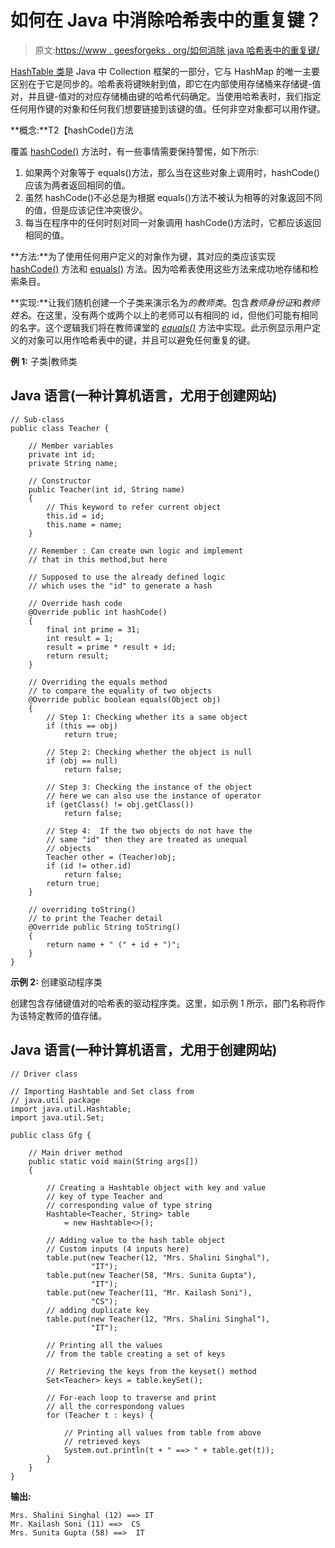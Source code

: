 # 如何在 Java 中消除哈希表中的重复键？

> 原文:[https://www . geesforgeks . org/如何消除 java 哈希表中的重复键/](https://www.geeksforgeeks.org/how-to-eliminate-duplicate-keys-in-hashtable-in-java/)

[HashTable 类](https://www.geeksforgeeks.org/hashtable-in-java/)是 Java 中 Collection 框架的一部分，它与 HashMap 的唯一主要区别在于它是同步的。哈希表将键映射到值，即它在内部使用存储桶来存储键-值对，并且键-值对的对应存储桶由键的哈希代码确定。当使用哈希表时，我们指定任何用作键的对象和任何我们想要链接到该键的值。任何非空对象都可以用作键。

**概念:**T2【hashCode()方法

覆盖 [hashCode()](https://www.geeksforgeeks.org/equals-hashcode-methods-java/) 方法时，有一些事情需要保持警惕，如下所示:

1.  如果两个对象等于 equals()方法，那么当在这些对象上调用时，hashCode()应该为两者返回相同的值。
2.  虽然 hashCode()不必总是为根据 equals()方法不被认为相等的对象返回不同的值，但是应该记住冲突很少。
3.  每当在程序中的任何时刻对同一对象调用 hashCode()方法时，它都应该返回相同的值。

**方法:**为了使用任何用户定义的对象作为键，其对应的类应该实现 [hashCode()](https://www.geeksforgeeks.org/equals-hashcode-methods-java/) 方法和 [equals()](https://www.geeksforgeeks.org/overriding-equals-method-in-java/) 方法。因为哈希表使用这些方法来成功地存储和检索条目。

**实现:**让我们随机创建一个子类来演示名为*的教师类*。包含*教师身份证*和*教师姓名*。在这里，没有两个或两个以上的老师可以有相同的 id，但他们可能有相同的名字。这个逻辑我们将在教师课堂的 [*equals()*](https://www.geeksforgeeks.org/overriding-equals-method-in-java/) 方法中实现。此示例显示用户定义的对象可以用作哈希表中的键，并且可以避免任何重复的键。

**例 1:** 子类|教师类

## Java 语言(一种计算机语言，尤用于创建网站)

```
// Sub-class
public class Teacher {

    // Member variables
    private int id;
    private String name;

    // Constructor
    public Teacher(int id, String name)
    {
        // This keyword to refer current object
        this.id = id;
        this.name = name;
    }

    // Remember : Can create own logic and implement
    // that in this method,but here

    // Supposed to use the already defined logic
    // which uses the "id" to generate a hash

    // Override hash code
    @Override public int hashCode()
    {
        final int prime = 31;
        int result = 1;
        result = prime * result + id;
        return result;
    }

    // Overriding the equals method
    // to compare the equality of two objects
    @Override public boolean equals(Object obj)
    {
        // Step 1: Checking whether its a same object
        if (this == obj)
            return true;

        // Step 2: Checking whether the object is null
        if (obj == null)
            return false;

        // Step 3: Checking the instance of the object
        // here we can also use the instance of operator
        if (getClass() != obj.getClass())
            return false;

        // Step 4:  If the two objects do not have the
        // same "id" then they are treated as unequal
        // objects
        Teacher other = (Teacher)obj;
        if (id != other.id)
            return false;
        return true;
    }

    // overriding toString()
    // to print the Teacher detail
    @Override public String toString()
    {
        return name + " (" + id + ")";
    }
}
```

**示例 2:** 创建驱动程序类

创建包含存储键值对的哈希表的驱动程序类。这里，如示例 1 所示，部门名称将作为该特定教师的值存储。

## Java 语言(一种计算机语言，尤用于创建网站)

```
// Driver class 

// Importing Hashtable and Set class from
// java.util package
import java.util.Hashtable;
import java.util.Set;

public class Gfg {

    // Main driver method
    public static void main(String args[])
    {

        // Creating a Hashtable object with key and value
        // key of type Teacher and
        // corresponding value of type string
        Hashtable<Teacher, String> table
            = new Hashtable<>();

        // Adding value to the hash table object
        // Custom inputs (4 inputs here)
        table.put(new Teacher(12, "Mrs. Shalini Singhal"),
                  "IT");
        table.put(new Teacher(58, "Mrs. Sunita Gupta"),
                  "IT");
        table.put(new Teacher(11, "Mr. Kailash Soni"),
                  "CS");
        // adding duplicate key
        table.put(new Teacher(12, "Mrs. Shalini Singhal"),
                  "IT");

        // Printing all the values
        // from the table creating a set of keys

        // Retrieving the keys from the keyset() method
        Set<Teacher> keys = table.keySet();

        // For-each loop to traverse and print
        // all the correspondong values
        for (Teacher t : keys) {

            // Printing all values from table from above
            // retrieved keys
            System.out.println(t + " ==> " + table.get(t));
        }
    }
}
```

**输出:**

```
Mrs. Shalini Singhal (12) ==> IT
Mr. Kailash Soni (11) ==>  CS
Mrs. Sunita Gupta (58) ==>  IT
```